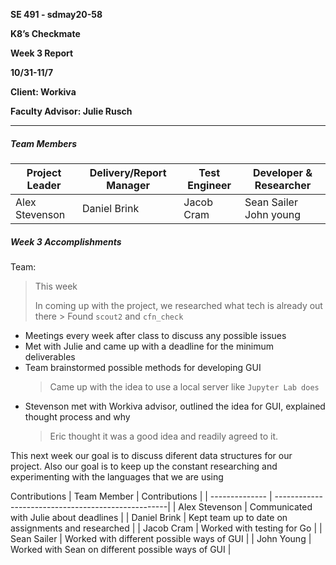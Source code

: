 **SE 491 - sdmay20-58**

**K8’s Checkmate**

**Week 3 Report**

**10/31-11/7**

**Client: Workiva**

**Faculty Advisor: Julie Rusch**

---

##### Team Members

| Project Leader | Delivery/Report Manager | Test Engineer | Developer & Researcher     |
| -------------- | ----------------------- | ------------- | -------------------------- |
| Alex Stevenson | Daniel Brink            | Jacob Cram    | Sean Sailer     John young |



##### Week 3 Accomplishments

Team: 

> This week 
>
> In coming up with the project, we researched what tech is already out there
    > Found `scout2` and `cfn_check` <br>

- Meetings every week after class to discuss any possible issues
- Met with Julie and came up with a deadline for the minimum deliverables
- Team brainstormed possible methods for developing GUI
    > Came up with the idea to use a local server like `Jupyter Lab does` <br>
- Stevenson met with Workiva advisor, outlined the idea for GUI, explained thought process and why
    > Eric thought it was a good idea and readily agreed to it.
>
> 

This next week our goal is to discuss diferent data structures for our project. Also our goal is to keep up the constant researching and experimenting with the languages that we are using

Contributions
| Team Member    | Contributions                                      |
| -------------- | ---------------------------------------------------|
| Alex Stevenson | Communicated with Julie about deadlines            |
| Daniel Brink   | Kept team up to date on assignments and researched |
| Jacob Cram     | Worked with testing for Go                         |
| Sean Sailer    | Worked with different possible ways of GUI         |
| John Young     | Worked with Sean on different possible ways of GUI |
